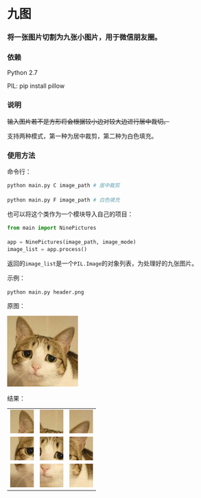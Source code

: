 # 九图

### 将一张图片切割为九张小图片，用于微信朋友圈。

### 依赖

Python 2.7

PIL: pip install pillow

### 说明

<del>输入图片若不是方形将会根据较小边对较大边进行居中裁切。</del>

支持两种模式，第一种为居中裁剪，第二种为白色填充。

### 使用方法

命令行：

```bash
python main.py C image_path # 居中裁剪

python main.py F image_path # 白色填充
```


也可以将这个类作为一个模块导入自己的项目：

```python
from main import NinePictures

app = NinePictures(image_path, image_mode)
image_list = app.process()
```
返回的`image_list`是一个`PIL.Image`的对象列表，为处理好的九张图片。

示例：

`python main.py header.png`

原图：

![header.png](header.png)

结果：

|  |  | |
|:-------------:|:-------------:|:-----:|
|![1.png](1.png)|![2.png](2.png)|![3.png](3.png)|
|![4.png](4.png)|![5.png](5.png)|![6.png](6.png)|
|![7.png](7.png)|![8.png](8.png)|![9.png](9.png)|